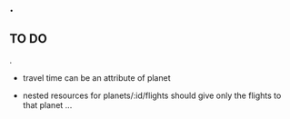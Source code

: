 .
------
TO DO
------
.

- travel time can be an attribute of planet

- nested resources for planets/:id/flights should give only the flights to that planet ...